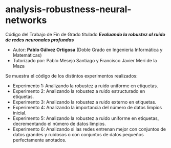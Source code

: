 # analysis-robustness-neural-networks
Código del Trabajo de Fin de Grado titulado ***Evaluando la robustez al ruido de redes neuronales profundas***
- Autor: **Pablo Gálvez Ortigosa** (Doble Grado en Ingeniería Informática y Matemáticas)
- Tutorizado por: Pablo Mesejo Santiago y Francisco Javier Merí de la Maza

Se muestra el código de los distintos experimentos realizados:
- Experimento 1: Analizando la robustez a ruido uniforme en etiquetas.
- Experimento 2: Analizando la robustez a ruido estructurado en etiquetas.
- Experimento 3: Analizando la robustez a ruido externo en etiquetas.
- Experimento 4: Analizando la importancia del número de datos limpios inicial.
- Experimento 5: Analizando la robustez a ruido uniforme en etiquetas, decrementando el número de datos limpios.
- Experimento 6: Analizando si las redes entrenan mejor con conjuntos de datos grandes y ruidosos o con conjuntos de datos pequeños perfectamente anotados.
